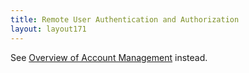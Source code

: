 ```yaml
---
title: Remote User Authentication and Authorization
layout: layout171
---
```

See <a href="{% vpath %}/overview-of-account-management/">Overview of Account Management</a> instead.
